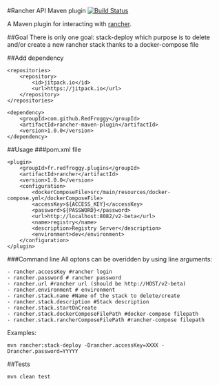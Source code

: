 #Rancher API Maven plugin [![Build Status](https://travis-ci.org/RedFroggy/rancher-maven-plugin.svg?branch=master)](https://travis-ci.org/RedFroggy/rancher-maven-plugin)

A Maven plugin for interacting with [rancher](http://rancher.com).

##Goal
There is only one goal: stack-deploy which purpose is to delete and/or create 
a new rancher stack thanks to a docker-compose file

##Add dependency
```
<repositories>
    <repository>
        <id>jitpack.io</id>
        <url>https://jitpack.io</url>
    </repository>
</repositories>
```

```
<dependency>
    <groupId>com.github.RedFroggy</groupId>
    <artifactId>rancher-maven-plugin</artifactId>
    <version>1.0.0</version>
</dependency>
```
##Usage
###pom.xml file
```
<plugin>
    <groupId>fr.redfroggy.plugins</groupId>
    <artifactId>rancher</artifactId>
    <version>1.0.0</version>
    <configuration>
        <dockerComposeFile>src/main/resources/docker-compose.yml</dockerComposeFile>
        <accessKey>${ACCESS_KEY}</accessKey>
        <password>${PASSWORD}</password>
        <url>http://localhost:8082/v2-beta</url>
        <name>registry</name>
        <description>Registry Server</description>
        <environment>dev</environment>
    </configuration>
</plugin>
```
###Command line
All optons can be overidden by using line arguments:
```
- rancher.accessKey #rancher login
- rancher.password # rancher password
- rancher.url #rancher url (should be http://HOST/v2-beta)
- rancher.environment # environment
- rancher.stack.name #Name of the stack to delete/create
- rancher.stack.description #Stack description
- rancher.stack.startOnCreate
- rancher.stack.dockerComposeFilePath #docker-compose filepath
- rancher.stack.rancherComposeFilePath #rancher-compose filepath
```

Examples:
```
mvn rancher:stack-deploy -Drancher.accessKey=XXXX -Drancher.password=YYYYY
```

##Tests
```
mvn clean test
```